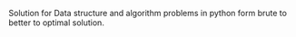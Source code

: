 Solution for Data structure and algorithm problems in python form brute to better to optimal solution.
